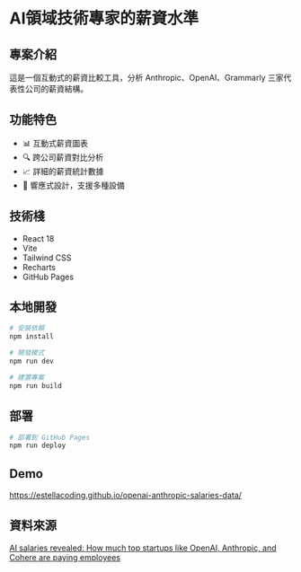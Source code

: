 # AI領域技術專家的薪資水準

## 專案介紹

這是一個互動式的薪資比較工具，分析 Anthropic、OpenAI、Grammarly 三家代表性公司的薪資結構。

## 功能特色

- 📊 互動式薪資圖表
- 🔍 跨公司薪資對比分析
- 📈 詳細的薪資統計數據
- 🎨 響應式設計，支援多種設備

## 技術棧

- React 18
- Vite
- Tailwind CSS
- Recharts
- GitHub Pages

## 本地開發

```bash
# 安裝依賴
npm install

# 開發模式
npm run dev

# 建置專案
npm run build
```

## 部署

```bash
# 部署到 GitHub Pages
npm run deploy
```

## Demo
https://estellacoding.github.io/openai-anthropic-salaries-data/

## 資料來源
[AI salaries revealed: How much top startups like OpenAI, Anthropic, and Cohere are paying employees](https://www.businessinsider.com/top-ai-startup-companies-salaries-pay-data-openai-anthropic-perplexity-2025-7)

